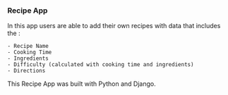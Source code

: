 ### Recipe App

In this app users are able to add their own recipes with data that includes the :

    - Recipe Name
    - Cooking Time
    - Ingredients
    - Difficulty (calculated with cooking time and ingredients)
    - Directions

This Recipe App was built with Python and Django.

